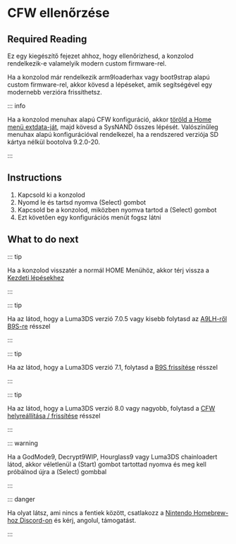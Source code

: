 # CFW ellenőrzése

## Required Reading

Ez egy kiegészítő fejezet ahhoz, hogy ellenőrizhesd, a konzolod rendelkezik-e valamelyik modern custom firmware-rel.

Ha a konzolod már rendelkezik arm9loaderhax vagy boot9strap alapú custom firmware-rel, akkor kövesd a lépéseket, amik segítségével egy modernebb verzióra frissíthetsz.

::: info

Ha a konzolod menuhax alapú CFW konfiguráció, akkor [töröld a Home menü extdata-ját](troubleshooting#other-troubleshooting), majd kövesd a SysNAND összes lépését. Valószínűleg menuhax alapú konfigurációval rendelkezel, ha a rendszered verziója SD kártya nélkül bootolva 9.2.0-20.

:::

## Instructions

1. Kapcsold ki a konzolod
2. Nyomd le és tartsd nyomva (Select) gombot
3. Kapcsold be a konzolod, miközben nyomva tartod a (Select) gombot
4. Ezt követően egy konfigurációs menüt fogsz látni

## What to do next

::: tip

Ha a konzolod visszatér a normál HOME Menühöz, akkor térj vissza a [Kezdeti lépésekhez](get-started)

:::

::: tip

Ha az látod, hogy a Luma3DS verzió 7.0.5 vagy kisebb folytasd az [A9LH-ről B9S-re](a9lh-to-b9s) résszel

:::

::: tip

Ha az látod, hogy a Luma3DS verzió 7.1, folytasd a [B9S frissítése](updating-b9s) résszel

:::

::: tip

Ha az látod, hogy a Luma3DS verzió 8.0 vagy nagyobb, folytasd a [CFW helyreállítása / frissítése](restoring-updating-cfw) résszel

:::

::: warning

Ha a GodMode9, Decrypt9WIP, Hourglass9 vagy Luma3DS chainloadert látod, akkor véletlenül a (Start) gombot tartottad nyomva és meg kell próbálnod újra a (Select) gombbal

:::

::: danger

Ha olyat látsz, ami nincs a fentiek között, csatlakozz a [Nintendo Homebrew-hoz Discord-on](https://discord.gg/MWxPgEp) és kérj, angolul, támogatást.

:::
